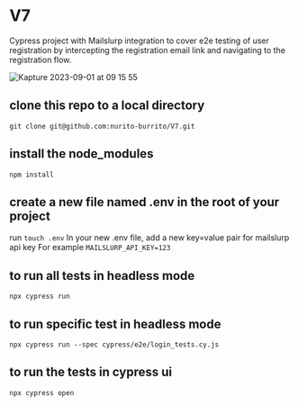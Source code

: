# V7

Cypress project with Mailslurp integration to cover e2e testing of user registration by intercepting the registration email link and navigating to the registration flow.

![Kapture 2023-09-01 at 09 15 55](https://github.com/nurito-burrito/V7/assets/44758040/7b42b136-4169-4e30-986c-99196b42de21)


## clone this repo to a local directory
```git clone git@github.com:nurito-burrito/V7.git```

## install the node_modules
```npm install```

## create a new file named .env in the root of your project
run ```touch .env``` 
In your new .env file, add a new key=value pair for mailslurp api key
For example ```MAILSLURP_API_KEY=123```

## to run all tests in headless mode
```npx cypress run```

## to run specific test in headless mode
```npx cypress run --spec cypress/e2e/login_tests.cy.js```

## to run the tests in cypress ui
```npx cypress open```



